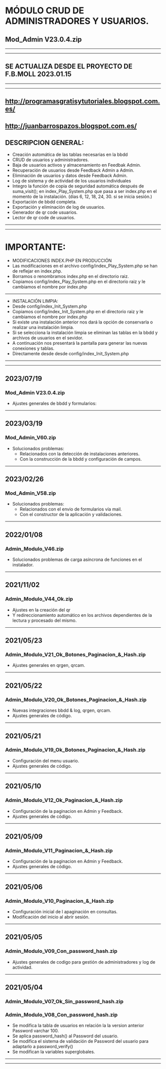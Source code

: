 # MÓDULO CRUD DE ADMINISTRADORES Y USUARIOS.
## Mod_Admin V23.0.4.zip

---
---
## SE ACTUALIZA DESDE EL PROYECTO DE F.B.MOLL 2023.01.15

---
---
## http://programasgratisytutoriales.blogspot.com.es/
## http://juanbarrospazos.blogspot.com.es/

## DESCRIPCION GENERAL:
- Creación automática de las tablas necesarias en la bbdd
- CRUD de usuarios y administradores.
- Baja de usuarios activos y almacenamiento en Feedbak Admin.
- Recuperación de usuarios desde Feedback Admin a Admin.
- Eliminación de usuarios y datos desde Feedback Admin.
- Log de sistema y de actividad de los usuarios individuales
- Integro la función de copia de seguridad automática después de suma_visit(); en index_Play_System.php que pasa a ser index.php en el momento de la instalación. (dias 6, 12, 18, 24, 30. si se inicia sesión.)
- Exportación de bbdd completa.
- Exportación y eliminación de log de usuarios.
- Generador de qr code usuarios.
- Lector de qr code de usuarios.

---
---
# IMPORTANTE:
- MODIFICACIONES INDEX.PHP EN PRODUCCIÓN
- Las modificaciones en el archivo config/index_Play_System.php se han de reflejar en index.php.
- Borramos o renombramos index.php en el directorio raiz.
- Copiamos config/index_Play_System.php en el directorio raiz y le cambiamos el nombre por index.php
---
- INSTALACIÓN LIMPIA:
- Desde config/index_Init_System.php 
- Copiamos config/index_Init_System.php en el directorio raiz y le cambiamos el nombre por index.php
- Si existe una instalación anterior nos dará la opción de conservarla o realizar una instalación limpia.
- Si se selecciona la instalación limpia se eliminan las tablas en la bbdd y archivos de usuarios en el sevidor.
- A continuación nos presentará la pantalla para generar las nuevas conexiones y tablas.
- Directamente desde desde config/index_Init_System.php 
---
---
## 2023/07/19
### Mod_Admin V23.0.4.zip
- Ajustes generales de bbdd y formularios:
---
## 2023/03/19
### Mod_Admin_V60.zip
- Solucionados problemas:
    - Relacionados con la detección de instalaciones anteriores.
    - Con la construcción de la bbdd y configuración de campos.
---
## 2023/02/26
### Mod_Admin_V58.zip
- Solucionados problemas:
    - Relacionados con el envio de formularios vía mail.
    - Con el constructor de la aplicación y validaciones.
---
## 2022/01/08
### Admin_Modulo_V46.zip
- Solucionados problemas de carga asíncrona de funciones en el instalador.
---
## 2021/11/02
### Admin_Modulo_V44_Ok.zip
- Ajustes en la creación del qr
- Y redireccionamiento automático en los archivos dependientes de la lectura y procesado del mismo.
---
## 2021/05/23
### Admin_Modulo_V21_Ok_Botones_Paginacion_&_Hash.zip
- Ajustes generales en qrgen, qrcam.
---
## 2021/05/22
### Admin_Modulo_V20_Ok_Botones_Paginacion_&_Hash.zip
- Nuevas integraciones bbdd & log, qrgen, qrcam.
- Ajustes generales de código.
---
## 2021/05/21
### Admin_Modulo_V19_Ok_Botones_Paginacion_&_Hash.zip
- Configuración del menu usuario.
- Ajustes generales de código.
---
## 2021/05/10
### Admin_Modulo_V12_Ok_Paginacion_&_Hash.zip
- Configuración de la paginacion en Admin y Feedback.
- Ajustes generales de código.
---
## 2021/05/09
### Admin_Modulo_V11_Paginacion_&_Hash.zip
- Configuración de la paginacion en Admin y Feedback.
- Ajustes generales de código.
---
## 2021/05/06
### Admin_Modulo_V10_Paginacion_&_Hash.zip
- Configuración inicial de l apaginación en consultas.
- Modificación del inicio al abrir sesión.
---
## 2021/05/05
### Admin_Modulo_V09_Con_password_hash.zip
- Ajustes generales de codigo para gestión de administradores y log de actividad.
---
## 2021/05/04
### Admin_Modulo_V07_Ok_Sin_password_hash.zip
### Admin_Modulo_V08_Con_password_hash.zip
- Se modifica la tabla de usuarios en relación la la version anterior Password varchar 100.
- Se aplica password_hash() al Password del usuario.
- Se modifica el sistema de validación de Password del usuario para adaptarlo a password_verify()
- Se modifican la variables superglobales.
---
---

